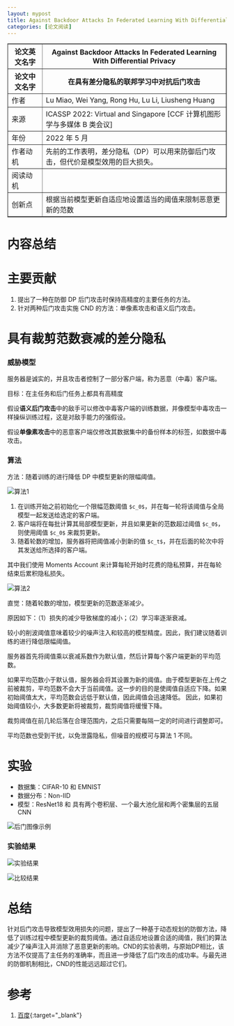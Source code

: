 ```yaml
---
layout: mypost
title: Against Backdoor Attacks In Federated Learning With Differential Privacy
categories: [论文阅读]
---
```


<table border="1">
    <tr>
        <th>论文英文名字</th>
        <th>Against Backdoor Attacks In Federated Learning With Differential Privacy</th>
    </tr>
    <tr>
        <th>论文中文名字</th>
        <th>在具有差分隐私的联邦学习中对抗后门攻击</th>
    </tr>
    <tr>
        <td>作者</td>
        <td>Lu Miao, Wei Yang, Rong Hu, Lu Li, Liusheng Huang</td>
    </tr>
    <tr>
        <td>来源</td>
        <td>ICASSP 2022: Virtual and Singapore [CCF 计算机图形学与多媒体 B 类会议]</td>
    </tr>
    <tr>
        <td>年份</td>
        <td>2022 年 5 月</td>
    </tr>
    <tr>
        <td>作者动机</td>
        <td>先前的工作表明，差分隐私（DP）可以用来防御后门攻击，但代价是模型效用的巨大损失。</td>
    </tr>
    <tr>
        <td>阅读动机</td>
        <td></td>
    </tr>
    <tr>
        <td>创新点</td>
        <td>根据当前模型更新自适应地设置适当的阈值来限制恶意更新的范数</td>
    </tr>
</table>

# 内容总结

# 主要贡献

1. 提出了一种在防御 DP 后门攻击时保持高精度的主要任务的方法。
2. 针对两种后门攻击实施 CND 的方法：单像素攻击和语义后门攻击。

# 具有裁剪范数衰减的差分隐私

### 威胁模型

服务器是诚实的，并且攻击者控制了一部分客户端，称为恶意（中毒）客户端。

目标：在主任务和后门任务上都具有高精度

假设**语义后门攻击**中的敌手可以修改中毒客户端的训练数据，并像模型中毒攻击一样操纵训练过程，这是对敌手能力的强假设。

假设**单像素攻击**中的恶意客户端仅修改其数据集中的备份样本的标签，如数据中毒攻击。

### 算法

方法：随着训练的进行降低 DP 中模型更新的限幅阈值。

![算法1](算法1.png)

1. 在训练开始之前初始化一个限幅范数阈值 `$c_0$`，并在每一轮将该阈值与全局模型一起发送给选定的客户端。
2. 客户端将在每批计算其局部模型更新，并且如果更新的范数超过阈值 `$c_0$`，则使用阈值 `$c_0$` 来裁剪更新。
3. 随着轮数的增加，服务器将把阈值减小到新的值 `$c_t$`，并在后面的轮次中将其发送给所选择的客户端。

其中我们使用 Moments Account 来计算每轮开始时花费的隐私预算，并在每轮结束后累积隐私损失。

![算法2](算法2.png)

直觉：随着轮数的增加，模型更新的范数逐渐减少。

原因如下：（1）损失的减少导致梯度的减小；（2）学习率逐渐衰减。

较小的削波阈值意味着较少的噪声注入和较高的模型精度。因此，我们建议随着训练的进行降低限幅阈值。

服务器首先将阈值乘以衰减系数作为默认值，然后计算每个客户端更新的平均范数。

如果平均范数小于默认值，服务器会将其设置为新的阈值。由于模型更新在上传之前被裁剪，平均范数不会大于当前阈值。这一步的目的是使阈值自适应下降。如果初始阈值太大，平均范数会远低于默认值，因此阈值会迅速降低。 因此，如果初始阈值较小，大多数更新将被裁剪，裁剪阈值将缓慢下降。 

裁剪阈值在前几轮后落在合理范围内，之后只需要每隔一定的时间进行调整即可。

平均范数也受到干扰，以免泄露隐私，但噪音的规模可与算法 1 不同。

# 实验

+ 数据集：CIFAR-10 和 EMNIST
+ 数据分布：Non-IID
+ 模型：ResNet18 和 具有两个卷积层、一个最大池化层和两个密集层的五层 CNN

![后门图像示例](后门图像示例.png)

### 实验结果

![实验结果](实验结果.png)

![比较结果](比较结果.png)


# 总结

针对后门攻击导致模型效用损失的问题，提出了一种基于动态规划的防御方法，降低了训练过程中模型更新的裁剪阈值。通过自适应地设置合适的阈值，我们的算法减少了噪声注入并消除了恶意更新的影响。CND的实验表明，与原始DP相比，该方法不仅提高了主任务的准确率，而且进一步降低了后门攻击的成功率。与最先进的防御机制相比，CND的性能远远超过它们。

# 参考

1. [百度](https://www.baidu.com){:target="_blank"}